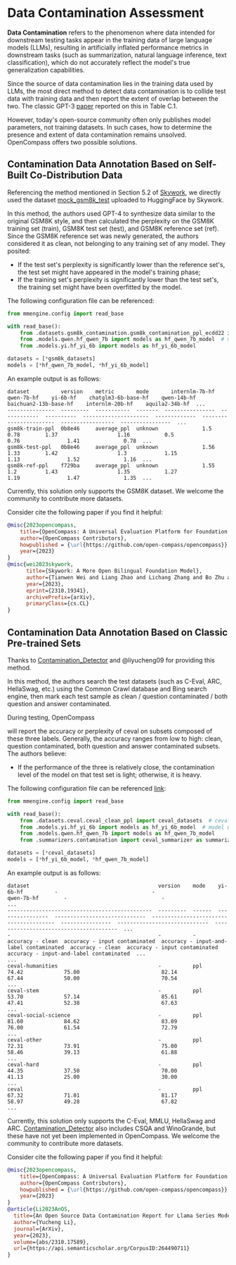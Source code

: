 # Data Contamination Assessment

**Data Contamination** refers to the phenomenon where data intended for downstream testing tasks appear in the training data of large language models (LLMs), resulting in artificially inflated performance metrics in downstream tasks (such as summarization, natural language inference, text classification), which do not accurately reflect the model's true generalization capabilities.

Since the source of data contamination lies in the training data used by LLMs, the most direct method to detect data contamination is to collide test data with training data and then report the extent of overlap between the two. The classic GPT-3 [paper](https://arxiv.org/pdf/2005.14165.pdf) reported on this in Table C.1.

However, today's open-source community often only publishes model parameters, not training datasets. In such cases, how to determine the presence and extent of data contamination remains unsolved. OpenCompass offers two possible solutions.

## Contamination Data Annotation Based on Self-Built Co-Distribution Data

Referencing the method mentioned in Section 5.2 of [Skywork](https://arxiv.org/pdf/2310.19341.pdf), we directly used the dataset [mock_gsm8k_test](https://huggingface.co/datasets/Skywork/mock_gsm8k_test) uploaded to HuggingFace by Skywork.

In this method, the authors used GPT-4 to synthesize data similar to the original GSM8K style, and then calculated the perplexity on the GSM8K training set (train), GSM8K test set (test), and GSM8K reference set (ref). Since the GSM8K reference set was newly generated, the authors considered it as clean, not belonging to any training set of any model. They posited:

- If the test set's perplexity is significantly lower than the reference set's, the test set might have appeared in the model's training phase;
- If the training set's perplexity is significantly lower than the test set's, the training set might have been overfitted by the model.

The following configuration file can be referenced:

```python
from mmengine.config import read_base

with read_base():
    from .datasets.gsm8k_contamination.gsm8k_contamination_ppl_ecdd22 import gsm8k_datasets  # includes training, test, and reference sets
    from .models.qwen.hf_qwen_7b import models as hf_qwen_7b_model  # model under review
    from .models.yi.hf_yi_6b import models as hf_yi_6b_model

datasets = [*gsm8k_datasets]
models = [*hf_qwen_7b_model, *hf_yi_6b_model]
```

An example output is as follows:

```text
dataset          version    metric       mode       internlm-7b-hf    qwen-7b-hf    yi-6b-hf    chatglm3-6b-base-hf    qwen-14b-hf    baichuan2-13b-base-hf    internlm-20b-hf    aquila2-34b-hf  ...
---------------  ---------  -----------  -------  ----------------  ------------  ----------  ---------------------  -------------  -----------------------  -----------------  ----------------  ...
gsm8k-train-ppl  0b8e46     average_ppl  unknown              1.5           0.78        1.37                   1.16           0.5                      0.76               1.41              0.78  ...
gsm8k-test-ppl   0b8e46     average_ppl  unknown              1.56          1.33        1.42                   1.3            1.15                     1.13               1.52              1.16  ...
gsm8k-ref-ppl    f729ba     average_ppl  unknown              1.55          1.2         1.43                   1.35           1.27                     1.19               1.47              1.35  ...
```

Currently, this solution only supports the GSM8K dataset. We welcome the community to contribute more datasets.

Consider cite the following paper if you find it helpful:

```bibtex
@misc{2023opencompass,
    title={OpenCompass: A Universal Evaluation Platform for Foundation Models},
    author={OpenCompass Contributors},
    howpublished = {\url{https://github.com/open-compass/opencompass}},
    year={2023}
}
@misc{wei2023skywork,
      title={Skywork: A More Open Bilingual Foundation Model},
      author={Tianwen Wei and Liang Zhao and Lichang Zhang and Bo Zhu and Lijie Wang and Haihua Yang and Biye Li and Cheng Cheng and Weiwei Lü and Rui Hu and Chenxia Li and Liu Yang and Xilin Luo and Xuejie Wu and Lunan Liu and Wenjun Cheng and Peng Cheng and Jianhao Zhang and Xiaoyu Zhang and Lei Lin and Xiaokun Wang and Yutuan Ma and Chuanhai Dong and Yanqi Sun and Yifu Chen and Yongyi Peng and Xiaojuan Liang and Shuicheng Yan and Han Fang and Yahui Zhou},
      year={2023},
      eprint={2310.19341},
      archivePrefix={arXiv},
      primaryClass={cs.CL}
}
```

## Contamination Data Annotation Based on Classic Pre-trained Sets

Thanks to [Contamination_Detector](https://github.com/liyucheng09/Contamination_Detector) and @liyucheng09 for providing this method.

In this method, the authors search the test datasets (such as C-Eval, ARC, HellaSwag, etc.) using the Common Crawl database and Bing search engine, then mark each test sample as clean / question contaminated / both question and answer contaminated.

During testing, OpenCompass

will report the accuracy or perplexity of ceval on subsets composed of these three labels. Generally, the accuracy ranges from low to high: clean, question contaminated, both question and answer contaminated subsets. The authors believe:

- If the performance of the three is relatively close, the contamination level of the model on that test set is light; otherwise, it is heavy.

The following configuration file can be referenced [link](https://github.com/open-compass/opencompass/blob/main/configs/eval_contamination.py):

```python
from mmengine.config import read_base

with read_base():
    from .datasets.ceval.ceval_clean_ppl import ceval_datasets  # ceval dataset with contamination tags
    from .models.yi.hf_yi_6b import models as hf_yi_6b_model  # model under review
    from .models.qwen.hf_qwen_7b import models as hf_qwen_7b_model
    from .summarizers.contamination import ceval_summarizer as summarizer  # output formatting

datasets = [*ceval_datasets]
models = [*hf_yi_6b_model, *hf_qwen_7b_model]
```

An example output is as follows:

```text
dataset                                         version    mode    yi-6b-hf          -                              -                                        qwen-7b-hf        -                              -                                        ...
----------------------------------------------  ---------  ------  ----------------  -----------------------------  ---------------------------------------  ----------------  -----------------------------  ---------------------------------------  ...
-                                               -          -       accuracy - clean  accuracy - input contaminated  accuracy - input-and-label contaminated  accuracy - clean  accuracy - input contaminated  accuracy - input-and-label contaminated  ...
...
ceval-humanities                                -          ppl     74.42             75.00                          82.14                                    67.44             50.00                          70.54                                    ...
ceval-stem                                      -          ppl     53.70             57.14                          85.61                                    47.41             52.38                          67.63                                    ...
ceval-social-science                            -          ppl     81.60             84.62                          83.09                                    76.00             61.54                          72.79                                    ...
ceval-other                                     -          ppl     72.31             73.91                          75.00                                    58.46             39.13                          61.88                                    ...
ceval-hard                                      -          ppl     44.35             37.50                          70.00                                    41.13             25.00                          30.00                                    ...
ceval                                           -          ppl     67.32             71.01                          81.17                                    58.97             49.28                          67.82                                    ...
```

Currently, this solution only supports the C-Eval, MMLU, HellaSwag and ARC. [Contamination_Detector](https://github.com/liyucheng09/Contamination_Detector) also includes CSQA and WinoGrande, but these have not yet been implemented in OpenCompass. We welcome the community to contribute more datasets.

Consider cite the following paper if you find it helpful:

```bibtex
@misc{2023opencompass,
    title={OpenCompass: A Universal Evaluation Platform for Foundation Models},
    author={OpenCompass Contributors},
    howpublished = {\url{https://github.com/open-compass/opencompass}},
    year={2023}
}
@article{Li2023AnOS,
  title={An Open Source Data Contamination Report for Llama Series Models},
  author={Yucheng Li},
  journal={ArXiv},
  year={2023},
  volume={abs/2310.17589},
  url={https://api.semanticscholar.org/CorpusID:264490711}
}
```
